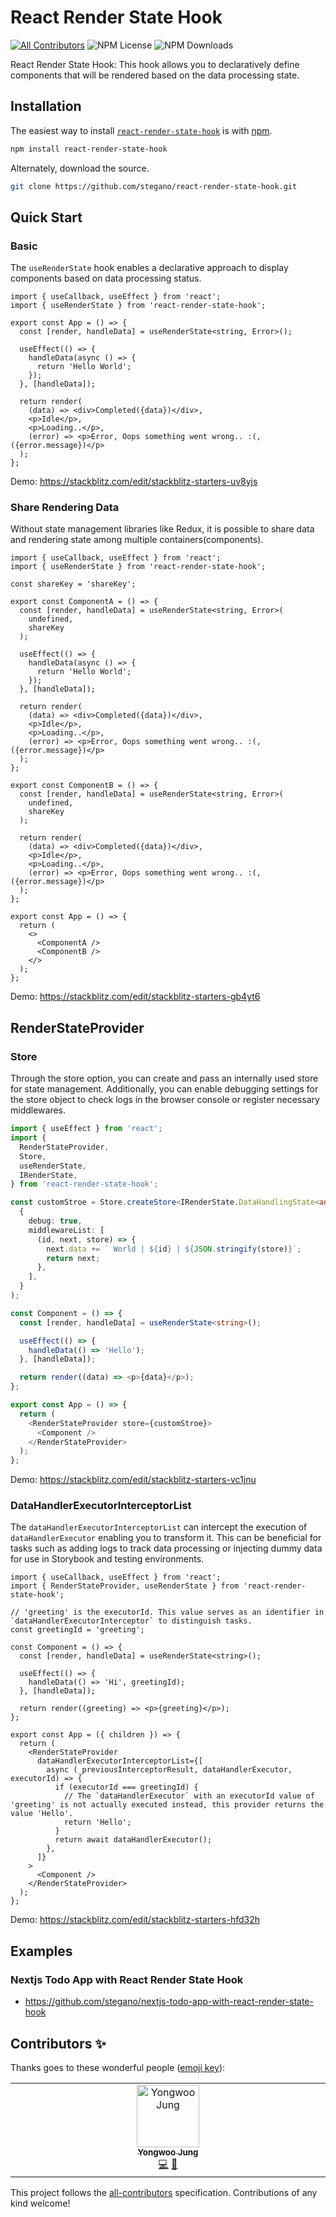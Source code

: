 # React Render State Hook
<!-- ALL-CONTRIBUTORS-BADGE:START - Do not remove or modify this section -->
[![All Contributors](https://img.shields.io/badge/all_contributors-1-orange.svg?style=flat-square)](#contributors-) <!-- ALL-CONTRIBUTORS-BADGE:END --> ![NPM License](https://img.shields.io/npm/l/react-render-state-hook) ![NPM Downloads](https://img.shields.io/npm/dw/react-render-state-hook)

React Render State Hook: This hook allows you to declaratively define components that will be rendered based on the data processing state.

## Installation

The easiest way to install [`react-render-state-hook`](https://www.npmjs.com/package/react-render-state-hook) is with [npm](https://www.npmjs.com/).

```bash
npm install react-render-state-hook
```

Alternately, download the source.

```bash
git clone https://github.com/stegano/react-render-state-hook.git
```

## Quick Start

### Basic 
The `useRenderState` hook enables a declarative approach to display components based on data processing status. 

```tsx
import { useCallback, useEffect } from 'react';
import { useRenderState } from 'react-render-state-hook';

export const App = () => {
  const [render, handleData] = useRenderState<string, Error>();

  useEffect(() => {
    handleData(async () => {
      return 'Hello World';
    });
  }, [handleData]);

  return render(
    (data) => <div>Completed({data})</div>,
    <p>Idle</p>,
    <p>Loading..</p>,
    (error) => <p>Error, Oops something went wrong.. :(, ({error.message})</p>
  );
};
```
Demo: https://stackblitz.com/edit/stackblitz-starters-uv8yjs

### Share Rendering Data 
Without state management libraries like Redux, it is possible to share data and rendering state among multiple containers(components).

```tsx
import { useCallback, useEffect } from 'react';
import { useRenderState } from 'react-render-state-hook';

const shareKey = 'shareKey';

export const ComponentA = () => {
  const [render, handleData] = useRenderState<string, Error>(
    undefined,
    shareKey
  );

  useEffect(() => {
    handleData(async () => {
      return 'Hello World';
    });
  }, [handleData]);

  return render(
    (data) => <div>Completed({data})</div>,
    <p>Idle</p>,
    <p>Loading..</p>,
    (error) => <p>Error, Oops something went wrong.. :(, ({error.message})</p>
  );
};

export const ComponentB = () => {
  const [render, handleData] = useRenderState<string, Error>(
    undefined,
    shareKey
  );

  return render(
    (data) => <div>Completed({data})</div>,
    <p>Idle</p>,
    <p>Loading..</p>,
    (error) => <p>Error, Oops something went wrong.. :(, ({error.message})</p>
  );
};

export const App = () => {
  return (
    <>
      <ComponentA />
      <ComponentB />
    </>
  );
};
```
Demo: https://stackblitz.com/edit/stackblitz-starters-gb4yt6


## RenderStateProvider

### Store
Through the store option, you can create and pass an internally used store for state management. Additionally, you can enable debugging settings for the store object to check logs in the browser console or register necessary middlewares.
```ts
import { useEffect } from 'react';
import {
  RenderStateProvider,
  Store,
  useRenderState,
  IRenderState,
} from 'react-render-state-hook';

const customStroe = Store.createStore<IRenderState.DataHandlingState<any, any>>(
  {
    debug: true,
    middlewareList: [
      (id, next, store) => {
        next.data += ` World | ${id} | ${JSON.stringify(store)}`;
        return next;
      },
    ],
  }
);

const Component = () => {
  const [render, handleData] = useRenderState<string>();

  useEffect(() => {
    handleData(() => 'Hello');
  }, [handleData]);

  return render((data) => <p>{data}</p>);
};

export const App = () => {
  return (
    <RenderStateProvider store={customStroe}>
      <Component />
    </RenderStateProvider>
  );
};

```
Demo: https://stackblitz.com/edit/stackblitz-starters-vc1jnu

### DataHandlerExecutorInterceptorList
The `dataHandlerExecutorInterceptorList` can intercept the execution of `dataHandlerExecutor` enabling you to transform it. This can be beneficial for tasks such as adding logs to track data processing or injecting dummy data for use in Storybook and testing environments.

```tsx
import { useCallback, useEffect } from 'react';
import { RenderStateProvider, useRenderState } from 'react-render-state-hook';

// 'greeting' is the executorId. This value serves as an identifier in `dataHandlerExecutorInterceptor` to distinguish tasks.
const greetingId = 'greeting';

const Component = () => {
  const [render, handleData] = useRenderState<string>();

  useEffect(() => {
    handleData(() => 'Hi', greetingId);
  }, [handleData]);

  return render((greeting) => <p>{greeting}</p>);
};

export const App = ({ children }) => {
  return (
    <RenderStateProvider
      dataHandlerExecutorInterceptorList={[
        async (_previousInterceptorResult, dataHandlerExecutor, executorId) => {
          if (executorId === greetingId) {
            // The `dataHandlerExecutor` with an executorId value of 'greeting' is not actually executed instead, this provider returns the value 'Hello'.
            return 'Hello';
          }
          return await dataHandlerExecutor();
        },
      ]}
    >
      <Component />
    </RenderStateProvider>
  );
};
```
Demo: https://stackblitz.com/edit/stackblitz-starters-hfd32h

## Examples
### Nextjs Todo App with React Render State Hook
  * https://github.com/stegano/nextjs-todo-app-with-react-render-state-hook

## Contributors ✨

Thanks goes to these wonderful people ([emoji key](https://allcontributors.org/docs/en/emoji-key)):

<!-- ALL-CONTRIBUTORS-LIST:START - Do not remove or modify this section -->
<!-- prettier-ignore-start -->
<!-- markdownlint-disable -->
<table>
  <tbody>
    <tr>
      <td align="center" valign="top" width="14.28%"><a href="https://github.com/stegano"><img src="https://avatars.githubusercontent.com/u/11916476?v=4?s=100" width="100px;" alt="Yongwoo Jung"/><br /><sub><b>Yongwoo Jung</b></sub></a><br /><a href="https://github.com/stegano/react-render-state-hook/commits?author=stegano" title="Code">💻</a> <a href="#ideas-stegano" title="Ideas, Planning, & Feedback">🤔</a></td>
    </tr>
  </tbody>
</table>

<!-- markdownlint-restore -->
<!-- prettier-ignore-end -->

<!-- ALL-CONTRIBUTORS-LIST:END -->

This project follows the [all-contributors](https://github.com/all-contributors/all-contributors) specification. Contributions of any kind welcome!